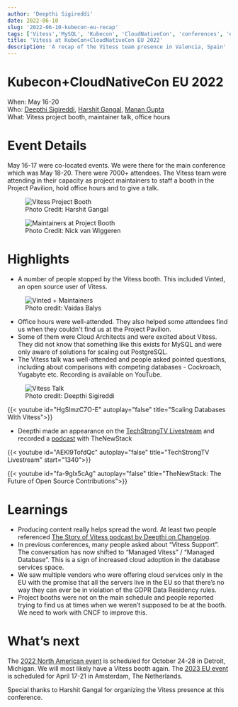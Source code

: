 ```yaml
---
author: 'Deepthi Sigireddi'
date: 2022-06-10
slug: '2022-06-10-kubecon-eu-recap'
tags: ['Vitess','MySQL', 'Kubecon', 'CloudNativeCon', 'conferences', 'events']
title: 'Vitess at KubeCon+CloudNativeCon EU 2022'
description: 'A recap of the Vitess team presence in Valencia, Spain'
---
```

# Kubecon+CloudNativeCon EU 2022
When: May 16-20  
Who: [Deepthi Sigireddi](https://twitter.com/ATechGirl), [Harshit Gangal](https://twitter.com/harshitgangal), [Manan Gupta](https://twitter.com/guptamanan100)  
What: Vitess project booth, maintainer talk, office hours

# Event Details
May 16-17 were co-located events. We were there for the main conference which was May 18-20. There were 7000+ attendees.
The Vitess team were attending in their capacity as project maintainers to staff a booth in the Project Pavilion, hold office hours and to give a talk.
<figure>
    <img src="/files/2022-kubecon-eu/vitess-booth.jpg" alt="Vitess Project Booth"/>
    <figcaption>Photo Credit: Harshit Gangal</figcaption>
</figure>
<figure>
    <img src="/files/2022-kubecon-eu/maintainers.jpg" alt="Maintainers at Project Booth"/>
    <figcaption>Photo Credit: Nick van Wiggeren</figcaption>
</figure>

# Highlights
- A number of people stopped by the Vitess booth. This included Vinted, an open source user of Vitess.
<figure>
    <img src="/files/2022-kubecon-eu/vinted.jpg" alt="Vinted + Maintainers"/>
    <figcaption>Photo credit: Vaidas Balys</figcaption>
</figure>

- Office hours were well-attended. They also helped some attendees find us when they couldn't find us at the Project Pavilion.
- Some of them were Cloud Architects and were excited about Vitess. They did not know that something like this exists for MySQL and were only aware of solutions for scaling out PostgreSQL.
- The Vitess talk was well-attended and people asked pointed questions, including about comparisons with competing databases - Cockroach, Yugabyte etc. Recording is available on YouTube.
<figure>
    <img src="/files/2022-kubecon-eu/vitess-talk.jpg" alt="Vitess Talk"/>
    <figcaption>Photo credit: Deepthi Sigireddi</figcaption>
</figure>
{{< youtube id="HgSlmzC7O-E" autoplay="false" title="Scaling Databases With Vitess">}}

- Deepthi made an appearance on the [TechStrongTV Livestream](https://www.youtube.com/watch?v=AEKl9TofdQc&t=1340s) and recorded a [podcast](https://thenewstack.io/the-future-of-open-source-contributions-from-kubecon-europe/) with TheNewStack

{{< youtube id="AEKl9TofdQc" autoplay="false" title="TechStrongTV Livestream" start="1340">}}

{{< youtube id="fa-9gIx5cAg" autoplay="false" title="TheNewStack: The Future of Open Source Contributions">}}

# Learnings
- Producing content really helps spread the word. At least two people referenced [The Story of Vitess podcast by Deepthi on Changelog](https://changelog.com/podcast/485). 
- In previous conferences, many people asked about “Vitess Support”. The conversation has now shifted to “Managed Vitess” / “Managed Database”. This is a sign of increased cloud adoption in the database services space.
- We saw multiple vendors who were offering cloud services only in the EU with the promise that all the servers live in the EU so that there’s no way they can ever be in violation of the GDPR Data Residency rules.
- Project booths were not on the main schedule and people reported trying to find us at times when we weren’t supposed to be at the booth. We need to work with CNCF to improve this.

# What’s next
The [2022 North American event](https://events.linuxfoundation.org/kubecon-cloudnativecon-north-america/) is scheduled for October 24-28 in Detroit, Michigan. We will most likely have a Vitess booth again.
The [2023 EU event](https://events.linuxfoundation.org/kubecon-cloudnativecon-europe-2023/) is scheduled for April 17-21 in Amsterdam, The Netherlands.

Special thanks to Harshit Gangal for organizing the Vitess presence at this conference.
